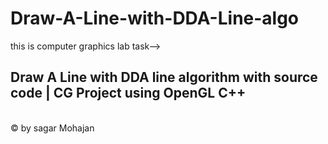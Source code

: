 # Draw-A-Line-with-DDA-Line-algo
this is computer graphics lab task-->

<h2>Draw A Line with DDA line algorithm with source code | CG Project using OpenGL C++ </h2> <br>
© by sagar Mohajan
